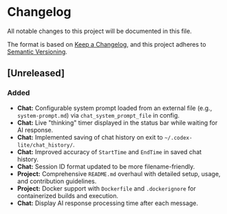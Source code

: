 # Changelog

All notable changes to this project will be documented in this file.

The format is based on [Keep a Changelog](https://keepachangelog.com/en/1.0.0/),
and this project adheres to [Semantic Versioning](https://semver.org/spec/v2.0.0.html).

## [Unreleased]

### Added
- **Chat:** Configurable system prompt loaded from an external file (e.g., `system-prompt.md`) via `chat_system_prompt_file` in config.
- **Chat:** Live "thinking" timer displayed in the status bar while waiting for AI response.
- **Chat:** Implemented saving of chat history on exit to `~/.codex-lite/chat_history/`.
- **Chat:** Improved accuracy of `StartTime` and `EndTime` in saved chat history.
- **Chat:** Session ID format updated to be more filename-friendly.
- **Project:** Comprehensive `README.md` overhaul with detailed setup, usage, and contribution guidelines.
- **Project:** Docker support with `Dockerfile` and `.dockerignore` for containerized builds and execution.
- **Chat:** Display AI response processing time after each message. 